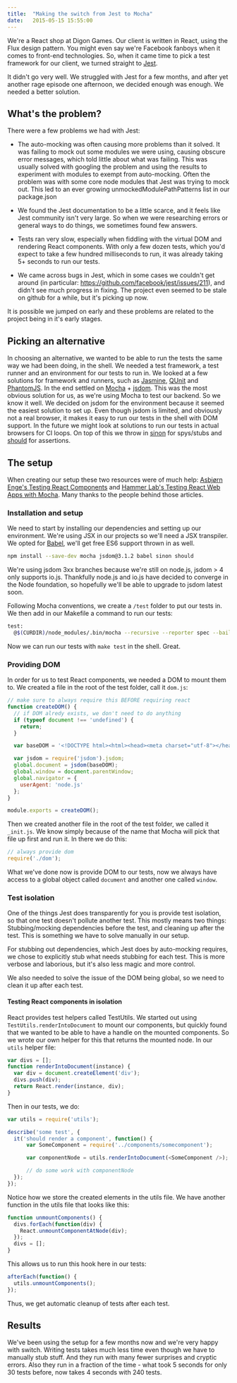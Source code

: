 ```yaml
---
title:  "Making the switch from Jest to Mocha"
date:   2015-05-15 15:55:00
---
```

We're a React shop at Digon Games. Our client is written in React, using the Flux design pattern. You might even say we're Facebook fanboys when it comes to front-end technologies. So, when it came time to pick a test framework for our client, we turned straight to [Jest](https://facebook.github.io/jest/).

It didn't go very well. We struggled with Jest for a few months, and after yet another rage episode one afternoon, we decided enough was enough. We needed a better solution.

## What's the problem?

There were a few problems we had with Jest:

* The auto-mocking was often causing more problems than it solved. It was failing to mock out some modules we were using, causing obscure error messages, which told little about what was failing. This was usually solved with googling the problem and using the results to experiment with modules to exempt from auto-mocking. Often the problem was with some core node modules that Jest was trying to mock out. This led to an ever growing unmockedModulePathPatterns list in our package.json

* We found the Jest documentation to be a little scarce, and it feels like Jest community isn't very large. So when we were researching errors or general ways to do things, we sometimes found few answers.

* Tests ran very slow, especially when fiddling with the virtual DOM and rendering React components. With only a few dozen tests, which you'd expect to take a few hundred milliseconds to run, it was already taking 5+ seconds to run our tests.

* We came across bugs in Jest, which in some cases we couldn't get around (in particular: https://github.com/facebook/jest/issues/211), and didn't see much progress in fixing. The project even seemed to be stale on github for a while, but it's picking up now.

It is possible we jumped on early and these problems are related to the project being in it's early stages.

## Picking an alternative

In choosing an alternative, we wanted to be able to run the tests the same way we had been doing, in the shell. We needed a test framework, a test runner and an environment for our tests to run in. We looked at a few solutions for framework and runners, such as [Jasmine](http://jasmine.github.io/), [QUnit](http://qunitjs.com/) and [PhantomJS](http://phantomjs.org). In the end settled on [Mocha](http://mochajs.org/) + [jsdom](https://github.com/tmpvar/jsdom). This was the most obvious solution for us, as we're using Mocha to test our backend. So we know it well. We decided on jsdom for the environment because it seemed the easiest solution to set up. Even though jsdom is limited, and obviously not a real browser, it makes it easy to run our tests in the shell with DOM support. In the future we might look at solutions to run our tests in actual browsers for CI loops. On top of this we throw in [sinon](http://sinonjs.org/) for spys/stubs and [should](http://shouldjs.github.io) for assertions.

## The setup

When creating our setup these two resources were of much help: [Asbjørn Enge's Testing React Components](http://www.asbjornenge.com/wwc/testing_react_components.html) and [Hammer Lab's Testing React Web Apps with Mocha](http://www.hammerlab.org/2015/02/14/testing-react-web-apps-with-mocha/). Many thanks to the people behind those articles.

### Installation and setup

We need to start by installing our dependencies and setting up our environment. We're using JSX in our projects so we'll need a JSX transpiler. We opted for [Babel](http://babeljs.io/), we'll get free ES6 support thrown in as well.

```bash
npm install --save-dev mocha jsdom@3.1.2 babel sinon should
```

We're using jsdom 3xx branches because we're still on node.js, jsdom > 4 only supports io.js. Thankfully node.js and io.js have decided to converge in the Node foundation, so hopefully we'll be able to upgrade to jsdom latest soon.

Following Mocha conventions, we create a `/test` folder to put our tests in. We then add in our Makefile a command to run our tests:

```bash
test:
  @$(CURDIR)/node_modules/.bin/mocha --recursive --reporter spec --bail --compilers jsx:babel/register,js:babel/register
```

Now we can run our tests with `make test` in the shell. Great.

### Providing DOM

In order for us to test React components, we needed a DOM to mount them to. We created a file in the root of the test folder, call it `dom.js`:

```javascript
// make sure to always require this BEFORE requiring react
function createDOM() {
  // if DOM alredy exists, we don't need to do anything
  if (typeof document !== 'undefined') {
    return;
  }

  var baseDOM = '<!DOCTYPE html><html><head><meta charset="utf-8"></head><body></body></html>';

  var jsdom = require('jsdom').jsdom;
  global.document = jsdom(baseDOM);
  global.window = document.parentWindow;
  global.navigator = {
    userAgent: 'node.js'
  };
}

module.exports = createDOM();
```

Then we created another file in the root of the test folder, we called it `_init.js`. We know simply because of the name that Mocha will pick that file up first and run it. In there we do this:

```javascript
// always provide dom
require('./dom');
```

What we've done now is provide DOM to our tests, now we always have access to a global object called `document` and another one called `window`.

### Test isolation

One of the things Jest does transparently for you is provide test isolation, so that one test doesn't pollute another test. This mostly means two things: Stubbing/mocking dependencies before the test, and cleaning up after the test. This is something we have to solve manually in our setup.

For stubbing out dependencies, which Jest does by auto-mocking requires, we chose to explicitly stub what needs stubbing for each test. This is more verbose and laborious, but it's also less magic and more control.

We also needed to solve the issue of the DOM being global, so we need to clean it up after each test.

#### Testing React components in isolation

React provides test helpers called TestUtils. We started out using `TestUtils.renderIntoDocument` to mount our components, but quickly found that we wanted to be able to have a handle on the mounted components. So we wrote our own helper for this that returns the mounted node. In our `utils` helper file:

```javascript
var divs = [];
function renderIntoDocument(instance) {
  var div = document.createElement('div');
  divs.push(div);
  return React.render(instance, div);
}
```

Then in our tests, we do:

```javascript
var utils = require('utils');

describe('some test', {
  it('should render a component', function() {
      var SomeComponent = require('../components/somecomponent');

      var componentNode = utils.renderIntoDocument(<SomeComponent />);

      // do some work with componentNode
  });
});
```

Notice how we store the created elements in the utils file. We have another function in the utils file that looks like this:

```javascript
function unmountComponents() {
  divs.forEach(function(div) {
    React.unmountComponentAtNode(div);
  });
  divs = [];
}
```

This allows us to run this hook here in our tests:

```javascript
afterEach(function() {
  utils.unmountComponents();
});
```

Thus, we get automatic cleanup of tests after each test.

## Results

We've been using the setup for a few months now and we're very happy with switch. Writing tests takes much less time even though we have to manually stub stuff. And  they run with many fewer surprises and cryptic errors. Also they run in a fraction of the time - what took 5 seconds for only 30 tests before, now takes 4 seconds with 240 tests.
